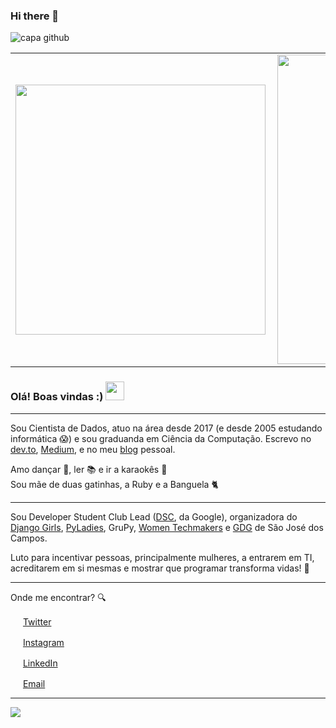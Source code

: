 ### Hi there 👋

![capa github](https:https://github.com/atriciasabino/atriciasabino/blob/main/capa-github.png)  


<center>
  <table>
    <tr>
        <td><img width="400px" align="left" src="https://github-readme-stats.vercel.app/api/top-langs/?username=atriciasabino&hide=html&layout=compact&theme=buefy" /></td>
        <td><img width="495px" align="left" src="https://github-readme-stats.vercel.app/api?username=atriciasabino&theme=buefy"/></td>
    </tr>   
  </table>
</center>  

### Olá! Boas vindas :) <img src="https://github.com/leticiadasilva/leticiadasilva/blob/main/images/Hi.gif" width="30px">

---

Sou Cientista de Dados, atuo na área desde 2017 (e desde 2005 estudando informática :scream:) e sou graduanda em Ciência da Computação. Escrevo no [dev.to](https://dev.to/dii_lua), [Medium](https://medium.com/@dii_lua), e no meu [blog](https://atriciasabino.github.io/) pessoal.  

Amo dançar :dancer:, ler :books: e ir a karaokês :microphone:  
Sou mãe de duas gatinhas, a Ruby e a Banguela :cat2:  

---

Sou Developer Student Club Lead ([DSC](https://dsc.community.dev/universidade-paulista/), da Google), organizadora do [Django Girls](https://www.instagram.com/djangogirlssjc/), [PyLadies](https://www.instagram.com/pyladiessjc/), GruPy, [Women Techmakers](https://www.instagram.com/wtmsjc/) e [GDG](https://www.instagram.com/gdgsjc/) de São José dos Campos.  

Luto para incentivar pessoas, principalmente mulheres, a entrarem em TI, acreditarem em si mesmas e mostrar que programar transforma vidas! :revolving_hearts:   

---

Onde me encontrar? :mag:  

<a href="https://twitter.com/dii_lua"><img src="https://github.com/leticiadasilva/leticiadasilva/blob/main/images/twitter.png" width="16"></img></a> [Twitter](https://twitter.com/dii_lua)   

<a href="https://www.instagram.com/dii_lua/"><img src="https://github.com/leticiadasilva/leticiadasilva/blob/main/images/instagram.png" width="16"></img></a> [Instagram](https://www.instagram.com/dii_lua)  

<a href="https://www.linkedin.com/in/leticiasilvar"><img src="https://github.com/leticiadasilva/leticiadasilva/blob/main/images/linkedin.png" width="16"></img></a> [LinkedIn](https://www.linkedin.com/in/leticiasilvar)  

<a href="mailto:leticiadasilva.contato@gmail.com"><img src="https://github.com/leticiadasilva/leticiadasilva/blob/main/images/email.png" width="16"></img></a> [Email](mailto:leticiadasilva.contato@gmail.com)  

---  

![](https://komarev.com/ghpvc/?username=leticiadasilva&color=blue&style=flat)

